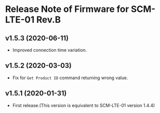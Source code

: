 # Release Note of Firmware for SCM-LTE-01 Rev.B

## v1.5.3 (2020-06-11)

* Improved connection time variation.

## v1.5.2 (2020-03-03)

* Fix for `Get Product ID` command returning wrong value.

## v1.5.1 (2020-01-31)

* First release.(This version is equivalent to SCM-LTE-01 version 1.4.4)
